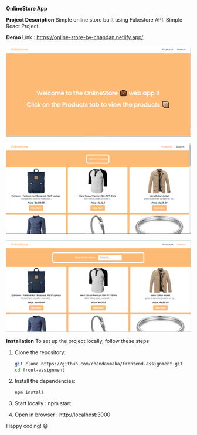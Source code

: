 **OnlineStore App**

**Project Description**
Simple online store built using Fakestore API. Simple React Project.

**Demo**
Link : https://online-store-by-chandan.netlify.app/

![Alt text](image.png)

![Alt text](image-1.png)

![Alt text](image-2.png)

**Installation**
To set up the project locally, follow these steps:

1. Clone the repository:
   ```bash
   git clone https://github.com/chandanmaka/frontend-assignment.git
   cd front-assignment

2. Install the dependencies:
   ```react
   npm install

4. Start locally :
   npm start

5. Open in browser :
   http://localhost:3000

Happy coding! 😄
